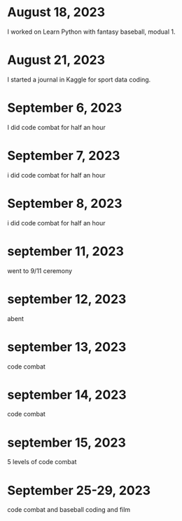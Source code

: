 # August 18, 2023
I worked on Learn Python with fantasy baseball, modual 1.
# August 21, 2023
I started a journal in Kaggle for sport data coding.
# September 6, 2023
I did code combat for half an hour
# September 7, 2023
i did code combat for half an hour
# September 8, 2023
i did code combat for half an hour
# september 11, 2023
went to 9/11 ceremony
# september 12, 2023
abent
# september 13, 2023
code combat
# september 14, 2023
code combat
# september 15, 2023
5 levels of code combat
# September 25-29, 2023
code combat and baseball coding and film




